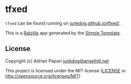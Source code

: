 # tfxed

`tfxed` can be found running on [junkdog.github.io/tfxed/](https://junkdog.github.io/tachyonfx-ftl/).

This is a [Ratzilla] app generated by the [Simple Template].

[Ratzilla]: https://github.com/orhun/ratzilla
[Simple Template]: https://github.com/orhun/ratzilla/tree/main/templates/simple

## License

Copyright (c) Adrian Papari <junkdog@angelhill.net>

This project is licensed under the MIT license ([LICENSE] or <http://opensource.org/licenses/MIT>)

[LICENSE]: ./LICENSE
